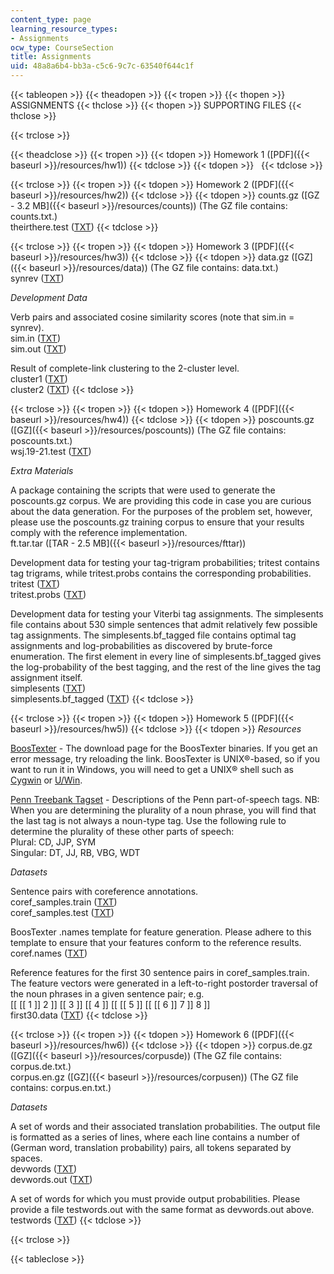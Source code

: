 ```yaml
---
content_type: page
learning_resource_types:
- Assignments
ocw_type: CourseSection
title: Assignments
uid: 48a8a6b4-bb3a-c5c6-9c7c-63540f644c1f
---
```


{{< tableopen >}}
{{< theadopen >}}
{{< tropen >}}
{{< thopen >}}
ASSIGNMENTS
{{< thclose >}}
{{< thopen >}}
SUPPORTING FILES
{{< thclose >}}

{{< trclose >}}

{{< theadclose >}}
{{< tropen >}}
{{< tdopen >}}
Homework 1 ([PDF]({{< baseurl >}}/resources/hw1))
{{< tdclose >}}
{{< tdopen >}}
 
{{< tdclose >}}

{{< trclose >}}
{{< tropen >}}
{{< tdopen >}}
Homework 2 ([PDF]({{< baseurl >}}/resources/hw2))
{{< tdclose >}}
{{< tdopen >}}
counts.gz ([GZ - 3.2 MB]({{< baseurl >}}/resources/counts)) (The GZ file contains: counts.txt.)  
theirthere.test ([TXT](/courses/electrical-engineering-and-computer-science/6-864-advanced-natural-language-processing-fall-2005/assignments/theirtheretest.txt))
{{< tdclose >}}

{{< trclose >}}
{{< tropen >}}
{{< tdopen >}}
Homework 3 ([PDF]({{< baseurl >}}/resources/hw3))
{{< tdclose >}}
{{< tdopen >}}
data.gz ([GZ]({{< baseurl >}}/resources/data)) (The GZ file contains: data.txt.)  
synrev ([TXT](/courses/electrical-engineering-and-computer-science/6-864-advanced-natural-language-processing-fall-2005/assignments/synrev.txt))  
  
_Development Data_  
  
Verb pairs and associated cosine similarity scores (note that sim.in = synrev).  
sim.in ([TXT](/courses/electrical-engineering-and-computer-science/6-864-advanced-natural-language-processing-fall-2005/assignments/simin.txt))  
sim.out ([TXT](/courses/electrical-engineering-and-computer-science/6-864-advanced-natural-language-processing-fall-2005/assignments/simout.txt))  
  
Result of complete-link clustering to the 2-cluster level.  
cluster1 ([TXT](/courses/electrical-engineering-and-computer-science/6-864-advanced-natural-language-processing-fall-2005/assignments/cluster1.txt))  
cluster2 ([TXT](/courses/electrical-engineering-and-computer-science/6-864-advanced-natural-language-processing-fall-2005/assignments/cluster2.txt))
{{< tdclose >}}

{{< trclose >}}
{{< tropen >}}
{{< tdopen >}}
Homework 4 ([PDF]({{< baseurl >}}/resources/hw4))
{{< tdclose >}}
{{< tdopen >}}
poscounts.gz ([GZ]({{< baseurl >}}/resources/poscounts)) (The GZ file contains: poscounts.txt.)  
wsj.19-21.test ([TXT](/courses/electrical-engineering-and-computer-science/6-864-advanced-natural-language-processing-fall-2005/assignments/wsj1921test.txt))  
  
_Extra Materials_  
  
A package containing the scripts that were used to generate the poscounts.gz corpus. We are providing this code in case you are curious about the data generation. For the purposes of the problem set, however, please use the poscounts.gz training corpus to ensure that your results comply with the reference implementation.  
ft.tar.tar ([TAR - 2.5 MB]({{< baseurl >}}/resources/fttar))  
  
Development data for testing your tag-trigram probabilities; tritest contains tag trigrams, while tritest.probs contains the corresponding probabilities.  
tritest ([TXT](/courses/electrical-engineering-and-computer-science/6-864-advanced-natural-language-processing-fall-2005/assignments/tritest.txt))  
tritest.probs ([TXT](/courses/electrical-engineering-and-computer-science/6-864-advanced-natural-language-processing-fall-2005/assignments/tritestprobs.txt))  
  
Development data for testing your Viterbi tag assignments. The simplesents file contains about 530 simple sentences that admit relatively few possible tag assignments. The simplesents.bf\_tagged file contains optimal tag assignments and log-probabilities as discovered by brute-force enumeration. The first element in every line of simplesents.bf\_tagged gives the log-probability of the best tagging, and the rest of the line gives the tag assignment itself.  
simplesents ([TXT](/courses/electrical-engineering-and-computer-science/6-864-advanced-natural-language-processing-fall-2005/assignments/simplesents.txt))  
simplesents.bf\_tagged ([TXT](/courses/electrical-engineering-and-computer-science/6-864-advanced-natural-language-processing-fall-2005/assignments/simplesentsbf_tagged.txt))
{{< tdclose >}}

{{< trclose >}}
{{< tropen >}}
{{< tdopen >}}
Homework 5 ([PDF]({{< baseurl >}}/resources/hw5))
{{< tdclose >}}
{{< tdopen >}}
_Resources_  
  
[BoosTexter](http://rob.schapire.net/) - The download page for the BoosTexter binaries. If you get an error message, try reloading the link. BoosTexter is UNIX®-based, so if you want to run it in Windows, you will need to get a UNIX® shell such as [Cygwin](http://www.cygwin.com/) or [U/Win](http://www.research.att.com/sw/tools/uwin).  
  
[Penn Treebank Tagset](https://www.ling.upenn.edu/courses/Fall_2003/ling001/penn_treebank_pos.html) - Descriptions of the Penn part-of-speech tags. NB: When you are determining the plurality of a noun phrase, you will find that the last tag is not always a noun-type tag. Use the following rule to determine the plurality of these other parts of speech:  
Plural: CD, JJP, SYM  
Singular: DT, JJ, RB, VBG, WDT  
  
_Datasets_  
  
Sentence pairs with coreference annotations.  
coref\_samples.train ([TXT](/courses/electrical-engineering-and-computer-science/6-864-advanced-natural-language-processing-fall-2005/assignments/coref_samplestrain.txt))  
coref\_samples.test ([TXT](/courses/electrical-engineering-and-computer-science/6-864-advanced-natural-language-processing-fall-2005/assignments/coref_samplestest.txt))  
  
BoosTexter .names template for feature generation. Please adhere to this template to ensure that your features conform to the reference results.  
coref.names ([TXT](/courses/electrical-engineering-and-computer-science/6-864-advanced-natural-language-processing-fall-2005/assignments/corefnames.txt))  
  
Reference features for the first 30 sentence pairs in coref\_samples.train. The feature vectors were generated in a left-to-right postorder traversal of the noun phrases in a given sentence pair; e.g.  
\[\[ \[\[ 1 \]\] 2 \]\] \[\[ 3 \]\] \[\[ 4 \]\] \[\[ \[\[ 5 \]\] \[\[ \[\[ 6 \]\] 7 \]\] 8 \]\]  
first30.data ([TXT](/courses/electrical-engineering-and-computer-science/6-864-advanced-natural-language-processing-fall-2005/assignments/first30data.txt))
{{< tdclose >}}

{{< trclose >}}
{{< tropen >}}
{{< tdopen >}}
Homework 6 ([PDF]({{< baseurl >}}/resources/hw6))
{{< tdclose >}}
{{< tdopen >}}
corpus.de.gz ([GZ]({{< baseurl >}}/resources/corpusde)) (The GZ file contains: corpus.de.txt.)  
corpus.en.gz ([GZ]({{< baseurl >}}/resources/corpusen)) (The GZ file contains: corpus.en.txt.)  
  
_Datasets_  
  
A set of words and their associated translation probabilities. The output file is formatted as a series of lines, where each line contains a number of (German word, translation probability) pairs, all tokens separated by spaces.  
devwords ([TXT](/courses/electrical-engineering-and-computer-science/6-864-advanced-natural-language-processing-fall-2005/assignments/devwords.txt))  
devwords.out ([TXT](/courses/electrical-engineering-and-computer-science/6-864-advanced-natural-language-processing-fall-2005/assignments/devwordsout.txt))  
  
A set of words for which you must provide output probabilities. Please provide a file testwords.out with the same format as devwords.out above.  
testwords ([TXT](/courses/electrical-engineering-and-computer-science/6-864-advanced-natural-language-processing-fall-2005/assignments/testwords.txt))
{{< tdclose >}}

{{< trclose >}}

{{< tableclose >}}